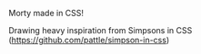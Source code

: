 Morty made in CSS!

Drawing heavy inspiration from Simpsons in CSS (https://github.com/pattle/simpson-in-css)
